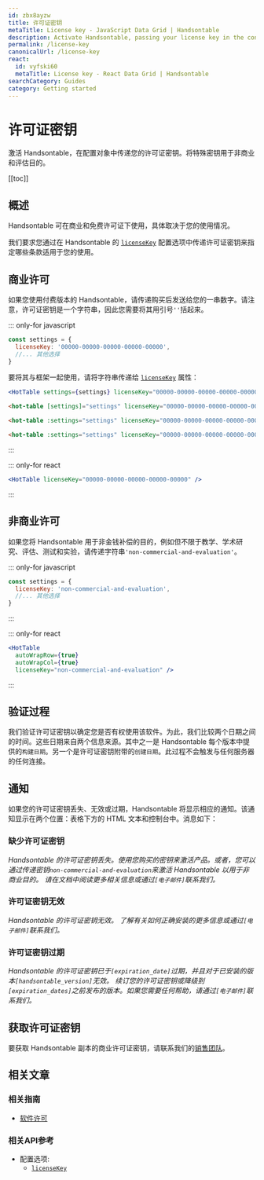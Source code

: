 ```yaml
---
id: zbx8ayzw
title: 许可证密钥
metaTitle: License key - JavaScript Data Grid | Handsontable
description: Activate Handsontable, passing your license key in the configuration object. Use a special key for non-commercial and evaluation purposes.
permalink: /license-key
canonicalUrl: /license-key
react:
  id: vyfski60
  metaTitle: License key - React Data Grid | Handsontable
searchCategory: Guides
category: Getting started
---
```


# 许可证密钥

激活 Handsontable，在配置对象中传递您的许可证密钥。将特殊密钥用于非商业和评估目的。

[[toc]]

## 概述

Handsontable 可在商业和免费许可证下使用，具体取决于您的使用情况。

我们要求您通过在 Handsontable 的 [`licenseKey`](@/api/options.md#licensekey) 配置选项中传递许可证密钥来指定哪些条款适用于您的使用。

## 商业许可

如果您使用付费版本的 Handsontable，请传递购买后发送给您的一串数字。请注意，许可证密钥是一个字符串，因此您需要将其用引号`''`括起来。

::: only-for javascript

```js
const settings = {
  licenseKey: '00000-00000-00000-00000-00000',
  //... 其他选择
}
```

要将其与框架一起使用，请将字符串传递给 [`licenseKey`](@/api/options.md#licensekey) 属性：

<code-group>
<code-block title="React" active>

```jsx
<HotTable settings={settings} licenseKey="00000-00000-00000-00000-00000" />
```

</code-block>
<code-block title="Angular">

```html
<hot-table [settings]="settings" licenseKey="00000-00000-00000-00000-00000"></hot-table>
```

</code-block>
<code-block title="Vue 2">

```html
<hot-table :settings="settings" licenseKey="00000-00000-00000-00000-00000" />
```

</code-block>
<code-block title="Vue 3">

```html
<hot-table :settings="settings" licenseKey="00000-00000-00000-00000-00000" />
```

</code-block>
</code-group>

:::

::: only-for react

```jsx
<HotTable licenseKey="00000-00000-00000-00000-00000" />
```

:::

## 非商业许可

如果您将 Handsontable 用于非金钱补偿的目的，例如但不限于教学、学术研究、评估、测试和实验，请传递字符串`'non-commercial-and-evaluation'`。

::: only-for javascript

```js
const settings = {
  licenseKey: 'non-commercial-and-evaluation',
  //... 其他选择
}
```

:::

::: only-for react

```jsx
<HotTable 
  autoWrapRow={true}
  autoWrapCol={true}
  licenseKey="non-commercial-and-evaluation" />
```

:::

## 验证过程

我们验证许可证密钥以确定您是否有权使用该软件。为此，我们比较两个日期之间的时间。这些日期来自两个信息来源。其中之一是 Handsontable 每个版本中提供的`构建日期`。另一个是许可证密钥附带的`创建日期`。此过程不会触发与任何服务器的任何连接。

## 通知

如果您的许可证密钥丢失、无效或过期，Handsontable 将显示相应的通知。该通知显示在两个位置：表格下方的 HTML 文本和控制台中。消息如下：

### 缺少许可证密钥

_Handsontable 的许可证密钥丢失。使用您购买的密钥来激活产品。或者，您可以通过传递密钥`non-commercial-and-evaluation`来激活 Handsontable 以用于非商业目的。  请在文档中阅读更多相关信息或通过`[电子邮件]`联系我们。_

### 许可证密钥无效

_Handsontable 的许可证密钥无效。  了解有关如何正确安装的更多信息或通过`[电子邮件]`联系我们。_

### 许可证密钥过期

_Handsontable 的许可证密钥已于`[expiration_date]`过期，并且对于已安装的版本`[handsontable_version]`无效。  续订您的许可证密钥或降级到`[expiration_dates]`之前发布的版本。如果您需要任何帮助，请通过`[电子邮件]`联系我们。_

## 获取许可证密钥

要获取 Handsontable 副本的商业许可证密钥，请联系我们的[销售团队](https://handsontable.com/get-a-quote)。

## 相关文章

### 相关指南

<div class="boxes-list gray">
 
- [软件许可](@/guides/technical-specification/software-license/software-license.md)

</div>

### 相关API参考

- 配置选项:
  - [`licenseKey`](@/api/options.md#licensekey)
